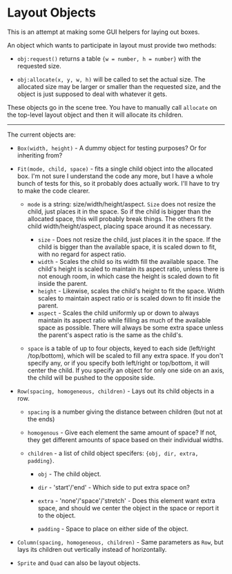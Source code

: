 Layout Objects
==============

This is an attempt at making some GUI helpers for laying out boxes.

An object which wants to participate in layout must provide two methods:

* `obj:request()` returns a table `{w = number, h = number}` with the
  requested size.

* `obj:allocate(x, y, w, h)` will be called to set the actual size. The
  allocated size may be larger or smaller than the requested size, and the
  object is just supposed to deal with whatever it gets.

These objects go in the scene tree. You have to manually call `allocate` on the top-level layout object and then it will allocate its children.

-----

The current objects are:

* `Box(width, height)` - A dummy object for testing purposes? Or for
  inheriting from?

* `Fit(mode, child, space)` - fits a single child object into the allocated
  box. I'm not sure I understand the code any more, but I have a whole bunch
  of tests for this, so it probably does actually work. I'll have to try to
  make the code clearer.

	* `mode` is a string: size/width/height/aspect. `Size` does not resize
	  the child, just places it in the space. So if the child is bigger than
	  the allocated space, this will probably break things. The others fit
	  the child width/height/aspect, placing space around it as necessary.
		* `size` - Does not resize the child, just places it in the space. If
        	  the child is bigger than the available space, it is scaled down to
        	  fit, with no regard for aspect ratio.
		* `width` - Scales the child so its width fill the available  space.
		  The child's height is scaled to maintain its aspect ratio, unless
		  there is not enough room, in which case the height is scaled down to
		  fit inside the parent.
		* `height` - Likewise, scales the child's height to fit the  space.
		  Width scales to maintain aspect ratio or is scaled down to fit
		  inside the parent.
		* `aspect` - Scales the child uniformly up or down to always maintain
		  its aspect ratio while filling as much of the available space as
		  possible. There will always be some extra space unless the parent's
		  aspect ratio is the same as the child's.

	* `space` is a table of up to four objects, keyed to each side (left/right
	  /top/bottom), which will be scaled to fill any extra space. If you
	  don't specify any, or if you specify both left/right or top/bottom, it
	  will center the child. If you specify an object for only one side on
	  an axis, the child will be pushed to the opposite side.

* `Row(spacing, homogeneous, children)` - Lays out its child objects in a
  row.

	* `spacing` is a number giving the distance between children (but not at
	  the ends)

	* `homogenous` - Give each element the same amount of space? If not,
	  they get different amounts of space based on their individual widths.

	* `children` - a list of child object specifers: `{obj, dir, extra, padding}`.

		* `obj` - The child object.

		* `dir` - 'start'/'end' - Which side to put extra space on?

		* `extra` - 'none'/'space'/'stretch' - Does this element want extra
		  space, and should we center the object in the space or report it to
		  the object.

		* `padding` - Space to place on either side of the object.

* `Column(spacing, homogeneous, children)` - Same parameters as `Row`, but
  lays its children out vertically instead of horizontally.

* `Sprite` and `Quad` can also be layout objects.

